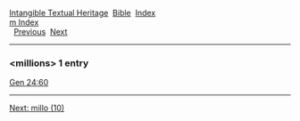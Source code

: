 [Intangible Textual Heritage](../../index)  [Bible](../index) 
[Index](index)   
[m Index](_m_)  
  [Previous](c07431)  [Next](c07433) 

------------------------------------------------------------------------

### &lt;millions&gt; 1 entry

[Gen 24:60](../kjv/gen024.htm#060)  

------------------------------------------------------------------------

[Next: millo (10)](c07433)

